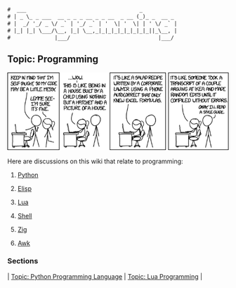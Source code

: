 ```text
#  ___                                    _ 
# | _ \_ _ ___  __ _ _ _ __ _ _ __  _ __ (_)_ _  __ _ 
# |  _/ '_/ _ \/ _` | '_/ _` | '  \| '  \| | ' \/ _` | 
# |_| |_| \___/\__, |_| \__,_|_|_|_|_|_|_|_|_||_\__, | 
#              |___/                            |___/ 
```

## Topic: Programming

![I am self taught.](/assets/img/code_quality.png)

Here are discussions on this wiki that relate to programming:

1. [Python](python)

3. [Elisp](elisp)

4. [Lua](lua)

5. [Shell](shell)

6. [Zig](zig)

7. [Awk](awk)

### Sections

| [Topic: Python Programming Language](python) | [Topic: Lua Programming](lua) |
